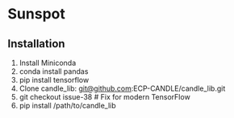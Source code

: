 # Sunspot

## Installation

1. Install Miniconda
2. conda install pandas
3. pip install tensorflow
4. Clone candle_lib: git@github.com:ECP-CANDLE/candle_lib.git
5. git checkout issue-38  # Fix for modern TensorFlow
6. pip install /path/to/candle_lib
